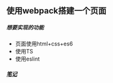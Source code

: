 ## 使用webpack搭建一个页面

##### 想要实现的功能
* 页面使用html+css+es6
* 使用TS
* 使用eslint

##### [笔记](https://github.com/smallmonsters/Blog/blob/master/2020/11/1.md)